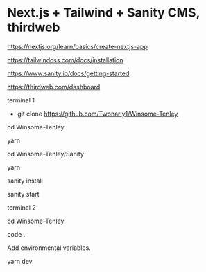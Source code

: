 # Next.js + Tailwind + Sanity CMS, thirdweb

https://nextjs.org/learn/basics/create-nextjs-app

https://tailwindcss.com/docs/installation

https://www.sanity.io/docs/getting-started

https://thirdweb.com/dashboard


terminal 1

- git clone https://github.com/Twonarly1/Winsome-Tenley

cd Winsome-Tenley

yarn

cd Winsome-Tenley/Sanity

yarn

sanity install

sanity start


terminal 2

cd Winsome-Tenley

code .

Add environmental variables.

yarn dev


